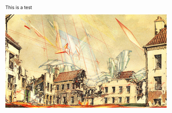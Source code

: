This is a test

![Image](images/unnamed.jpg)

<script src="https://ajax.googleapis.com/ajax/libs/jquery/1.6.4/jquery.min.js"></script>
<script type="text/javascript" charset="urtf-8">
  $(document).ready(function() {
    $('h1:first').hide();
  });
</script>
